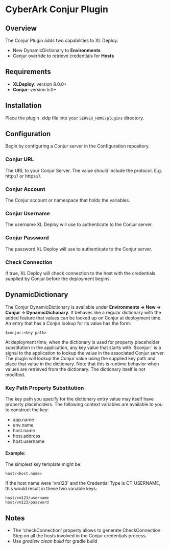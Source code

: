 # CyberArk Conjur Plugin #

## Overview ##

The Conjur Plugin adds two capabilities to XL Deploy:

* New DynamicDictionary to __Environments__
* Conjur override to retrieve credentials for __Hosts__

## Requirements ##

* **XLDeploy**: version 8.0.0+
* **Conjur**: version 5.0+

## Installation ##

Place the plugin .xldp file into your `SERVER_HOME/plugins` directory.

## Configuration ##

Begin by configuring a Conjur server in the Configuration repository.

### Conjur URL ###

The URL to your Conjur Server.  The value should include the protocol.  E.g. http:// or https://.

### Conjur Account ###

The Conjur account or namespace that holds the variables.

### Conjur Username ###

The username XL Deploy will use to authenticate to the Conjur server.

### Conjur Password ###

The password XL Deploy will use to authenticate to the Conjur server.

### Check Connection ###

If true, XL Deploy will check connection to the host with the credentials supplied by Conjur before the deployment begins.



## DynamicDictionary ##

The Conjur DynamicDictionary is available under __Environments -> New -> Conjur -> DynamicDictionary__.  It behaves like a regular dictionary with the added feature that values can be looked up on Conjur at deployment time.  An entry that has a Conjur lookup for its value has the form:

```
$conjur:<key path>
```

At deployment time, when the dictionary is used for property placeholder substitution in the application, any key value that starts with '$conjur:' is a signal to the application to lookup the value in the associated Conjur server.  The plugin will lookup the Conjur value using the supplied key path and place that value in the dictionary.  Note that this is runtime behavior when values are retrieved from the dictionary.  The dictionary itself is not modified.

### Key Path Property Substitution ###

The key path you specify for the dictionary entry value may itself have property placeholders.  The following context variables are available to you to construct the key:

* app.name
* env.name
* host.name
* host.address
* host.username

#### Example: ####
 
The simplest key template might be:

```
host/<host.name>
```

If the host name were 'vm123' and the Credential Type is CT_USERNAME, this would result in these two variable keys:

```
host/vm123/username
host/vm123/password
```

## Notes ##
- The 'checkConnection' property allows to generate CheckConnection Step on all the hosts involved in the Conjur credentials process.
- Use _gradlew clean build_ for gradle build
